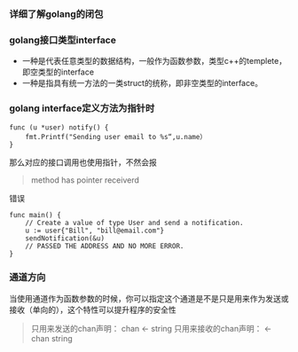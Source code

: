 ### 详细了解golang的闭包

### golang接口类型interface
+ 一种是代表任意类型的数据结构，一般作为函数参数，类型c++的templete，即空类型的interface
+ 一种是指具有统一方法的一类struct的统称，即非空类型的interface。

### golang interface定义方法为指针时
``` golang
func (u *user) notify() {   
    fmt.Printf("Sending user email to %s“,u.name）
}
```
那么对应的接口调用也使用指针，不然会报
>method has pointer receiverd

错误
``` golang
func main() {
    // Create a value of type User and send a notification.
    u := user{"Bill", "bill@email.com"}
    sendNotification(&u)
    // PASSED THE ADDRESS AND NO MORE ERROR.
}
```
### 通道方向
当使用通道作为函数参数的时候，你可以指定这个通道是不是只是用来作为发送或接收（单向的），这个特性可以提升程序的安全性
>只用来发送的chan声明： chan <- string
只用来接收的chan声明： <- chan string

